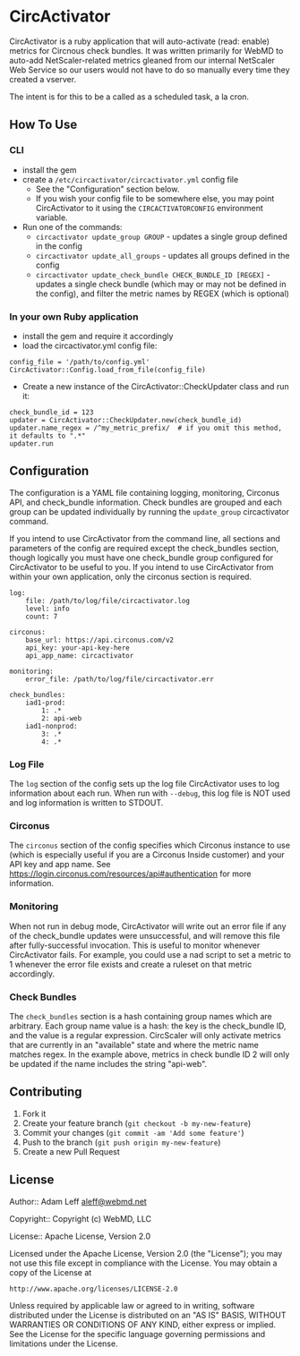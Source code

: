 # CircActivator

CircActivator is a ruby application that will auto-activate (read: enable) metrics for Circnous check bundles.  It was written primarily for WebMD to auto-add NetScaler-related metrics gleaned from our internal NetScaler Web Service so our users would not have to do so manually every time they created a vserver.

The intent is for this to be a called as a scheduled task, a la cron.

## How To Use

### CLI

 * install the gem
 * create a `/etc/circactivator/circactivator.yml` config file
    * See the "Configuration" section below.
    * If you wish your config file to be somewhere else, you may point CircActivator to it using the `CIRCACTIVATORCONFIG` environment variable.
 * Run one of the commands:
    * `circactivator update_group GROUP` - updates a single group defined in the config
    * `circactivator update_all_groups` - updates all groups defined in the config
    * `circactivator update_check_bundle CHECK_BUNDLE_ID [REGEX]` - updates a single check bundle (which may or may not be defined in the config), and filter the metric names by REGEX (which is optional)

### In your own Ruby application

 * install the gem and require it accordingly
 * load the circactivator.yml config file:

```
config_file = '/path/to/config.yml'
CircActivator::Config.load_from_file(config_file)
```

 * Create a new instance of the CircActivator::CheckUpdater class and run it:

```
check_bundle_id = 123
updater = CircActivator::CheckUpdater.new(check_bundle_id)
updater.name_regex = /^my_metric_prefix/  # if you omit this method, it defaults to ".*"
updater.run
```

## Configuration

The configuration is a YAML file containing logging, monitoring, Circonus API, and check_bundle information.  Check bundles are grouped and each group can be updated individually by running the `update_group` circactivator command.

If you intend to use CircActivator from the command line, all sections and parameters of the config are required except the check_bundles section, though logically you must have one check_bundle group configured for CircActivator to be useful to you.  If you intend to use CircActivator from within your own application, only the circonus section is required.


```
log:
    file: /path/to/log/file/circactivator.log
    level: info
    count: 7

circonus:
    base_url: https://api.circonus.com/v2
    api_key: your-api-key-here
    api_app_name: circactivator

monitoring:
    error_file: /path/to/log/file/circactivator.err

check_bundles:
    iad1-prod:
        1: .*
        2: api-web
    iad1-nonprod:
        3: .*
        4: .*
```

### Log File

The `log` section of the config sets up the log file CircActivator uses to log information about each run.  When run with `--debug`, this log file is NOT used and log information is written to STDOUT.

### Circonus

The `circonus` section of the config specifies which Circonus instance to use (which is especially useful if you are a Circonus Inside customer) and your API key and app name.  See https://login.circonus.com/resources/api#authentication for more information.

### Monitoring

When not run in debug mode, CircActivator will write out an error file if any of the check_bundle updates were unsuccessful, and will remove this file after fully-successful invocation.  This is useful to monitor whenever CircActivator fails.  For example, you could use a nad script to set a metric to 1 whenever the error file exists and create a ruleset on that metric accordingly.

### Check Bundles

The `check_bundles` section is a hash containing group names which are arbitrary.  Each group name value is a hash: the key is the check_bundle ID, and the value is a regular expression.  CircScaler will only activate metrics that are currently in an "available" state and where the metric name matches regex.  In the example above, metrics in check bundle ID 2 will only be updated if the name includes the string "api-web".

## Contributing

1. Fork it
2. Create your feature branch (`git checkout -b my-new-feature`)
3. Commit your changes (`git commit -am 'Add some feature'`)
4. Push to the branch (`git push origin my-new-feature`)
5. Create a new Pull Request

## License

Author:: Adam Leff <aleff@webmd.net>

Copyright:: Copyright (c) WebMD, LLC

License:: Apache License, Version 2.0

Licensed under the Apache License, Version 2.0 (the "License"); you may not use this file except in compliance with the License. You may obtain a copy of the License at

```
http://www.apache.org/licenses/LICENSE-2.0
```

Unless required by applicable law or agreed to in writing, software distributed under the License is distributed on an "AS IS" BASIS, WITHOUT WARRANTIES OR CONDITIONS OF ANY KIND, either express or implied. See the License for the specific language governing permissions and limitations under the License.
